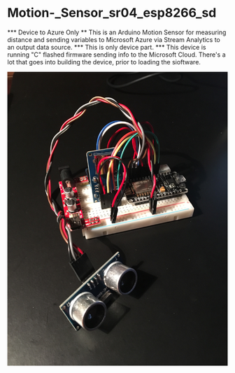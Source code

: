 # Motion-_Sensor_sr04_esp8266_sd
*** Device to Azure Only **
This is an Arduino Motion Sensor for measuring distance and sending variables to Microsoft Azure via Stream Analytics to an output data source. 
*** This is only device part. ***
This device is running "C" flashed firmware sending info to the Microsoft Cloud. There's a lot that goes into building the device, prior to loading the sioftware.  

![alt text](https://github.com/blainbar/Motion-_Sensor_sr04_esp8266_sd/blob/master/images/motiondevice.jpeg)
